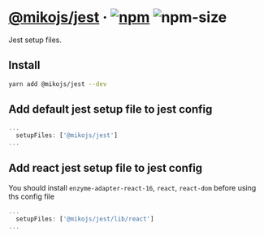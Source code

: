 # [@mikojs/jest][website] · <!-- badges.start -->[![npm][npm-image]][npm-link] ![npm-size][npm-size-image]

[npm-image]: https://img.shields.io/npm/v/@mikojs/jest.svg
[npm-link]: https://www.npmjs.com/package/@mikojs/jest
[npm-size-image]: https://img.shields.io/bundlephobia/minzip/@mikojs/jest.svg

<!-- badges.end -->

[website]: https://mikojs.github.io/core/jest

Jest setup files.

## Install

```sh
yarn add @mikojs/jest --dev
```

## Add default jest setup file to jest config

```js
...
  setupFiles: ['@mikojs/jest']
...
```

## Add react jest setup file to jest config

You should install `enzyme-adapter-react-16`, `react`, `react-dom` before using ths config file

```js
...
  setupFiles: ['@mikojs/jest/lib/react']
...
```
